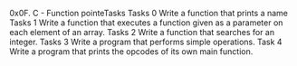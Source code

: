 0x0F. C - Function pointeTasks
Tasks 0
Write a function that prints a name
Tasks 1
Write a function that executes a function given as a parameter on each element of an array.
Tasks 2
Write a function that searches for an integer.
Tasks 3
Write a program that performs simple operations.
Task 4
Write a program that prints the opcodes of its own main function.

